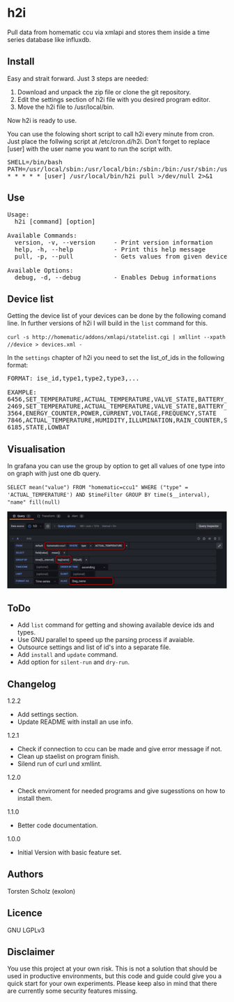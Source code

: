 # h2i
Pull data from homematic ccu via xmlapi and stores them inside a time series database like influxdb.

## Install
Easy and strait forward. Just 3 steps are needed:
1. Download and unpack the zip file or clone the git repository.
2. Edit the settings section of h2i file with you desired program editor.
3. Move the h2i file to /usr/local/bin.

Now h2i is ready to use.

You can use the folowing short script to call h2i every minute from cron. Just place the follwing script at /etc/cron.d/h2i. Don't forget to replace [user] with the user name you want to run the script with.

<pre>
SHELL=/bin/bash
PATH=/usr/local/sbin:/usr/local/bin:/sbin:/bin:/usr/sbin:/usr/bin
* * * * * [user] /usr/local/bin/h2i pull >/dev/null 2>&1
</pre>

## Use
<pre>
Usage:  
  h2i [command] [option]  

Available Commands:  
  version, -v, --version     - Print version information  
  help, -h, --help           - Print this help message  
  pull, -p, --pull           - Gets values from given device ids  

Available Options:  
  debug, -d, --debug         - Enables Debug informations  
</pre>

## Device list
Getting the device list of your devices can be done by the following comand line. In further versions of h2i I will build in the `list` command for this.

`curl -s http://homematic/addons/xmlapi/statelist.cgi | xmllint --xpath //device > devices.xml -`

In the `settings` chapter of h2i you need to set the list_of_ids in the following format:
<pre>
FORMAT: ise_id,type1,type2,type3,...

EXAMPLE: 
6456,SET_TEMPERATURE,ACTUAL_TEMPERATURE,VALVE_STATE,BATTERY_STATE
2469,SET_TEMPERATURE,ACTUAL_TEMPERATURE,VALVE_STATE,BATTERY_STATE,LOWBAT
3564,ENERGY_COUNTER,POWER,CURRENT,VOLTAGE,FREQUENCY,STATE
7846,ACTUAL_TEMPERATURE,HUMIDITY,ILLUMINATION,RAIN_COUNTER,SUNSHINEDURATION,WIND_DIR,WIND_DIR_RANGE,WIND_SPEED,LOW_BAT
6185,STATE,LOWBAT
</pre>

## Visualisation
In grafana you can use the group by option to get all values of one type into on graph with just one db query.  

`SELECT mean("value") FROM "homematic=ccu1" WHERE ("type" = 'ACTUAL_TEMPERATURE') AND $timeFilter GROUP BY time($__interval), "name" fill(null)`

![h2i grafana query mit group by option](doc/h2i_grafana_query.png)

## ToDo
* Add `list` command for getting and showing available device ids and types.
* Use GNU parallel to speed up the parsing process if avaiable.
* Outsource settings and list of id's into a separate file.
* Add `install` and `update` command.
* Add option for `silent-run` and `dry-run`.

## Changelog
1.2.2
* Add settings section.
* Update README with install an use info.

1.2.1
* Check if connection to ccu can be made and give error message if not.
* Clean up staelist on program finish.
* Silend run of curl und xmllint.

1.2.0
* Check enviroment for needed programs and give sugesstions on how to install them.

1.1.0
* Better code documentation.

1.0.0
* Initial Version with basic feature set.

## Authors
Torsten Scholz (exolon)

## Licence
GNU LGPLv3

## Disclaimer
You use this project at your own risk. This is not a solution that should be used in productive environments, but this code and guide could give you a quick start for your own experiments. Please keep also in mind that there are currently some security features missing.
